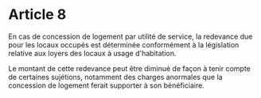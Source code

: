 # Article 8

En cas de concession de logement par utilité de service, la redevance due pour les locaux occupés est déterminée conformément à la législation relative aux loyers des locaux à usage d'habitation.

Le montant de cette redevance peut être diminué de façon à tenir compte de certaines sujétions, notamment des charges anormales que la concession de logement ferait supporter à son bénéficiaire.
